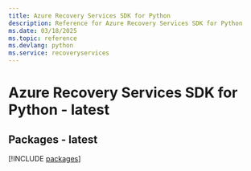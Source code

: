 ```yaml
---
title: Azure Recovery Services SDK for Python
description: Reference for Azure Recovery Services SDK for Python
ms.date: 03/18/2025
ms.topic: reference
ms.devlang: python
ms.service: recoveryservices
---
```

# Azure Recovery Services SDK for Python - latest
## Packages - latest
[!INCLUDE [packages](recovery-services-index.md)]